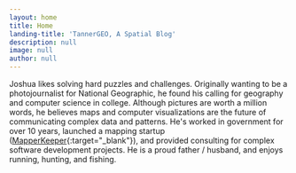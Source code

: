 ```yaml
---
layout: home
title: Home
landing-title: 'TannerGEO, A Spatial Blog'
description: null
image: null
author: null
---
```


Joshua likes solving hard puzzles and challenges.  Originally wanting to be a photojournalist for
National Geographic, he found his calling for geography and computer science in college.  Although
pictures are worth a million words, he believes maps and computer visualizations are the future
of communicating complex data and patterns.  He's worked in government for over 10 years, launched a
mapping startup ([MapperKeeper](https://www.mapperkeeper.com/){:target="_blank"}), and provided consulting for complex software development projects.  He is a proud father / husband, and enjoys running, hunting, and fishing.
